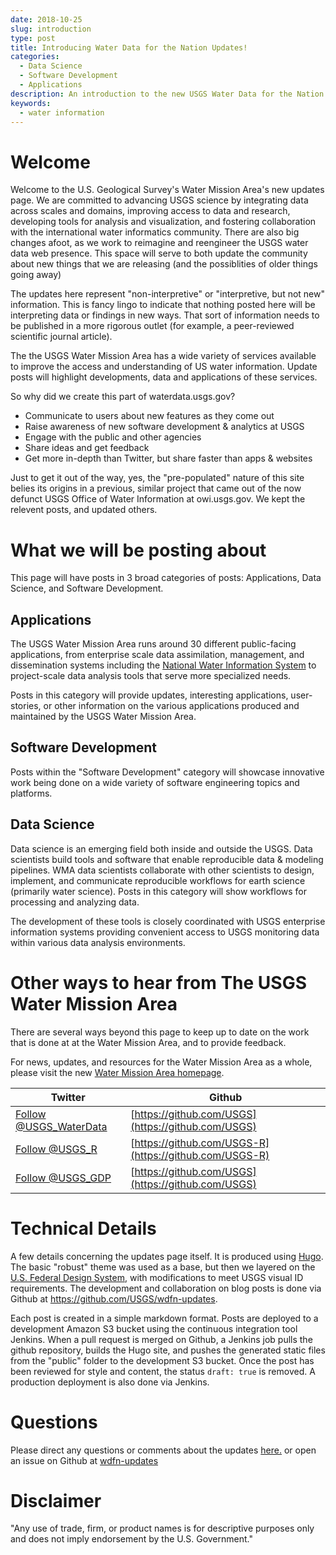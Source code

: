 ```yaml
---
date: 2018-10-25
slug: introduction
type: post
title: Introducing Water Data for the Nation Updates!
categories:
  - Data Science
  - Software Development
  - Applications
description: An introduction to the new USGS Water Data for the Nation updates site.
keywords:
  - water information
---
```

Welcome
=======

Welcome to the U.S. Geological Survey's Water Mission Area's new updates page. We are committed to advancing USGS science by integrating data across scales and domains, improving access to data and research, developing tools for analysis and visualization, and fostering collaboration with the international water informatics community. There are also big changes afoot, as we work to reimagine and reengineer the USGS water data web presence.  This space will serve to both update the community about new things that we are releasing (and the possiblities of older things going away)

The updates here represent "non-interpretive" or "interpretive, but not new" information. This is fancy lingo to indicate that nothing posted here will be interpreting data or findings in new ways. That sort of information needs to be published in a more rigorous outlet (for example, a peer-reviewed scientific journal article).

The the USGS Water Mission Area has a wide variety of services available to improve the access and understanding of US water information. Update posts will highlight developments, data and applications of these services.

So why did we create this part of waterdata.usgs.gov?

-   Communicate to users about new features as they come out
-   Raise awareness of new software development & analytics at USGS
-   Engage with the public and other agencies
-   Share ideas and get feedback
-   Get more in-depth than Twitter, but share faster than apps & websites

Just to get it out of the way, yes, the "pre-populated" nature of this site belies its origins in a previous, similar project that came out of the now defunct USGS Office of Water Information at owi.usgs.gov.  We kept the relevent posts, and updated others.

What we will be posting about
==========

This page will have posts in 3 broad categories of posts: Applications, Data Science, and Software Development.

Applications
----------------

The USGS Water Mission Area runs around 30 different public-facing applications, from enterprise scale data assimilation, management, and dissemination systems including the [National Water Information System](http://waterdata.usgs.gov/) to project-scale data analysis tools that serve more specialized needs.

Posts in this category will provide updates, interesting applications, user-stories, or other information on the various applications produced and maintained by the USGS Water Mission Area.

Software Development
--------------------

Posts within the "Software Development" category will showcase innovative work being done on a wide variety of software engineering topics and platforms.

Data Science
------------

Data science is an emerging field both inside and outside the USGS. Data scientists build tools and software that enable reproducible data & modeling pipelines.  WMA data scientists collaborate with other scientists to design, implement, and communicate reproducible workflows for earth science (primarily water science). Posts in this category will show workflows for processing and analyzing data.

The development of these tools is closely coordinated with USGS enterprise information systems providing convenient access to USGS monitoring data within various data analysis environments.

Other ways to hear from The USGS Water Mission Area
==========

There are several ways beyond this page to keep up to date on the work that is done at at the Water Mission Area, and to provide feedback.

For news, updates, and resources for the Water Mission Area as a whole, please visit the new [Water Mission Area homepage](https://www.usgs.gov/science/mission-areas/water-resources).

|Twitter|Github|
|-----------|------------|
|<a href="https://twitter.com/USGS_WaterData" class="twitter-follow-button" data-show-count="false">Follow @USGS_WaterData</a><script async src="//platform.twitter.com/widgets.js" charset="utf-8"></script>|[https://github.com/USGS](https://github.com/USGS)|
|<a href="https://twitter.com/USGS_R" class="twitter-follow-button" data-show-count="false">Follow @USGS_R</a><script async src="//platform.twitter.com/widgets.js" charset="utf-8"></script>|[https://github.com/USGS-R](https://github.com/USGS-R)|
|<a href="https://twitter.com/USGS_GDP" class="twitter-follow-button" data-show-count="false">Follow @USGS_GDP</a><script async src="//platform.twitter.com/widgets.js" charset="utf-8"></script>|[https://github.com/USGS](https://github.com/USGS)|

Technical Details
=================

A few details concerning the updates page itself. It is produced using [Hugo](https://gohugo.io/). The basic "robust" theme was used as a base, but then we layered on the [U.S. Federal Design System](https://designsystem.digital.gov), with modifications to meet USGS visual ID requirements. The development and collaboration on blog posts is done via Github at <https://github.com/USGS/wdfn-updates>.

Each post is created in a simple markdown format. Posts are deployed to a development Amazon S3 bucket using the continuous integration tool Jenkins. When a pull request is merged on Github, a Jenkins job pulls the github repository, builds the Hugo site, and pushes the generated static files from the "public" folder to the development S3 bucket. Once the post has been reviewed for style and content, the status `draft: true` is removed. A production deployment is also done via Jenkins.

Questions
==========
Please direct any questions or comments about the updates [here.](https://water.usgs.gov/contact/gsanswers?pemail=gs-w_water_data_for_the_nation&subject=Water%20Data%20for%20the%20Nation%20Updates%20Feedback&viewnote=%3CH1%3EUSGS+WDFN+TNG+Feedback%3C/H1%3E) or open an issue on Github at [wdfn-updates](https://github.com/usgs/wdfn-updates)

Disclaimer
==========
"Any use of trade, firm, or product names is for descriptive purposes only and does not imply endorsement by the U.S. Government."
